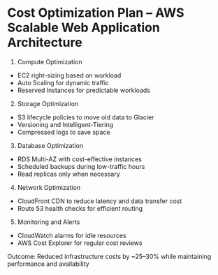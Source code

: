 # Cost Optimization Plan – AWS Scalable Web Application Architecture

1. Compute Optimization
- EC2 right-sizing based on workload
- Auto Scaling for dynamic traffic
- Reserved Instances for predictable workloads

2. Storage Optimization
- S3 lifecycle policies to move old data to Glacier
- Versioning and Intelligent-Tiering
- Compressed logs to save space

3. Database Optimization
- RDS Multi-AZ with cost-effective instances
- Scheduled backups during low-traffic hours
- Read replicas only when necessary

4. Network Optimization
- CloudFront CDN to reduce latency and data transfer cost
- Route 53 health checks for efficient routing

5. Monitoring and Alerts
- CloudWatch alarms for idle resources
- AWS Cost Explorer for regular cost reviews

Outcome: Reduced infrastructure costs by ~25–30% while maintaining performance and availability
